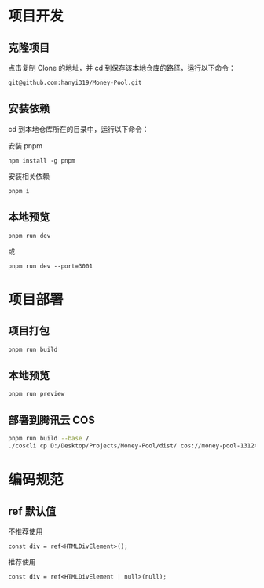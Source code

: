 # 项目开发

## 克隆项目

点击复制 Clone 的地址，并 cd 到保存该本地仓库的路径，运行以下命令：

```
git@github.com:hanyi319/Money-Pool.git
```

## 安装依赖

cd 到本地仓库所在的目录中，运行以下命令：

安装 pnpm

```
npm install -g pnpm
```

安装相关依赖

```
pnpm i
```

## 本地预览

```
pnpm run dev
```

或

```
pnpm run dev --port=3001
```

# 项目部署

## 项目打包

```
pnpm run build
```

## 本地预览

```
pnpm run preview
```

## 部署到腾讯云 COS

```bash
pnpm run build --base /
./coscli cp D:/Desktop/Projects/Money-Pool/dist/ cos://money-pool-1312430199 -r
```

# 编码规范

## ref 默认值

不推荐使用

```tsx
const div = ref<HTMLDivElement>();
```

推荐使用

```tsx
const div = ref<HTMLDivElement | null>(null);
```
